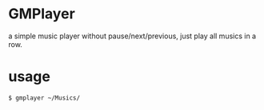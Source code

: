 # GMPlayer
a simple music player without pause/next/previous, just play all musics in a row.

# usage
`$ gmplayer ~/Musics/`